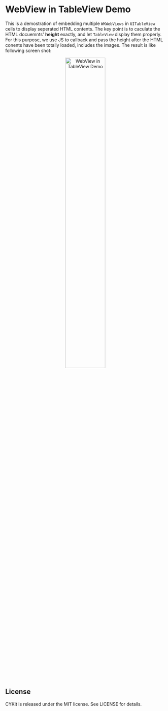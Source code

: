 # WebView in TableView Demo
This is a demostration of embedding multiple `WKWebViews` in `UITableView` cells to display seperated HTML contents. The key point is to caculate the HTML docuemnts' **height** exactly, and let `TableView` display them properly.
For this purpose, we use JS to callback and pass the height after the HTML conents have been totally loaded, includes the images. The result is like following screen shot:  

<p align="center" >
<img src="https://raw.githubusercontent.com/chenyun122/CYKit/master/WebViewInTableViewDemo/Screenshot_2018-06-26.png" alt="WebView in TableView Demo" title="WebView in TableView Demo" width="50%">
</p>


## License
CYKit is released under the MIT license. See LICENSE for details.
